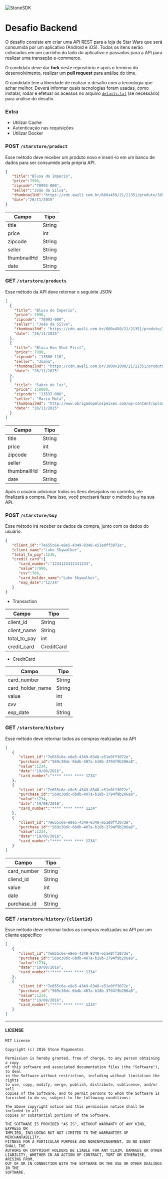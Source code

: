 ![StoneSDK](https://cloud.githubusercontent.com/assets/2567823/11539067/6300c838-990c-11e5-9831-4f8ce691859e.png)

# Desafio Backend

O desafio consiste em criar uma API REST para a loja de Star Wars que será consumida por um aplicativo (Android e iOS).
Todos os itens serão colocados em um carrinho do lado do aplicativo e passados para a API para realizar uma transação e-commerce.

O candidato deve dar **fork** neste repositório e após o termino do desenvolvimento, realizar um **pull request** para análise do time.

O candidato tem a liberdade de realizar o desafio com a tecnologia que achar melhor.
Deverá informar quais tecnologias foram usadas, como instalar, rodar e efetuar os acessos no arquivo [`details.txt`](https://github.com/stone-pagamentos/desafio-backend/blob/master/details.txt) (se necessário) para análise do desafio.

### Extra
- Utilizar Cache
- Autenticação nas requisições
- Utilizar Docker

### POST `/starstore/product`
Esse método deve receber um produto novo e inseri-lo em um banco de dados para ser consumido pela própria API.
```json
{
   "title":"Blusa do Imperio",
   "price":7990,
   "zipcode":"78993-000",
   "seller":"João da Silva",
   "thumbnailHd":"https://cdn.awsli.com.br/600x450/21/21351/produto/3853007/f66e8c63ab.jpg",
   "date":"26/11/2015"
}
```
| Campo       | Tipo   |
|-------------|--------|
| title       | String |
| price       | int    |
| zipcode     | String |
| seller      | String |
| thumbnailHd | String |
| date        | String |


### GET `/starstore/products`
Esse método da API deve retornar o seguinte JSON
```json
[
  {
    "title": "Blusa do Imperio",
    "price": 7990,
    "zipcode": "78993-000",
    "seller": "João da Silva",
    "thumbnailHd": "https://cdn.awsli.com.br/600x450/21/21351/produto/3853007/f66e8c63ab.jpg",
    "date": "26/11/2015"
  },
  {
    "title": "Blusa Han Shot First",
    "price": 7990,
    "zipcode": "13500-110",
    "seller": "Joana",
    "thumbnailHd": "https://cdn.awsli.com.br/1000x1000/21/21351/produto/7234148/55692a941d.jpg",
    "date": "26/11/2015"
  },
  {
    "title": "Sabre de luz",
    "price": 150000,
    "zipcode": "13537-000",
    "seller": "Mario Mota",
    "thumbnailHd": "http://www.obrigadopelospeixes.com/wp-content/uploads/2015/12/kalippe_lightsaber_by_jnetrocks-d4dyzpo1-1024x600.jpg",
    "date": "20/11/2015"
  }
]
```

| Campo       | Tipo   |
|-------------|--------|
| title       | String |
| price       | int    |
| zipcode     | String |
| seller      | String |
| thumbnailHd | String |
| date        | String |


Após o usuário adicionar todos os itens desejados no carrinho, ele finalizará a compra.
Para isso, você precisará fazer o método `buy` na sua API.

### POST `/starstore/buy`
Esse método irá receber os dados da compra, junto com os dados do usuário.
```json
{
   "client_id":"7e655c6e-e8e5-4349-8348-e51e0ff3072e",
   "client_name":"Luke Skywalker",
   "total_to_pay":1236,
   "credit_card":{
      "card_number":"1234123412341234",
      "value":7990,
      "cvv":789,
      "card_holder_name":"Luke Skywalker",
      "exp_date":"12/24"
   }
}

```

+ Transaction

| Campo        | Tipo       |
|--------------|------------|
| client_id    | String     |
| client_name  | String     |
| total_to_pay | int        |
| credit_card  | CreditCard |

+ CreditCard

| Campo            | Tipo   |
|------------------|--------|
| card_number      | String |
| card_holder_name | String |
| value            | int    |
| cvv              | int    |
| exp_date         | String |


### GET `/starstore/history`
Esse método deve retornar todos as compras realizadas na API
```json
[
   {
      "client_id":"7e655c6e-e8e5-4349-8348-e51e0ff3072e",
      "purchase_id":"569c30dc-6bdb-407a-b18b-3794f9b206a8",
      "value":1234,
      "date":"19/08/2016",
      "card_number":"**** **** **** 1234"
   },
   {
      "client_id":"7e655c6e-e8e5-4349-8348-e51e0ff3072e",
      "purchase_id":"569c30dc-6bdb-407a-b18b-3794f9b206a8",
      "value":1234,
      "date":"19/08/2016",
      "card_number":"**** **** **** 1234"
   },
   {
      "client_id":"7e655c6e-e8e5-4349-8348-e51e0ff3072e",
      "purchase_id":"569c30dc-6bdb-407a-b18b-3794f9b206a8",
      "value":1234,
      "date":"19/08/2016",
      "card_number":"**** **** **** 1234"
   }
]
```
| Campo            | Tipo   |
|------------------|--------|
| card_number      | String |
| cliend_id        | String |
| value            | int    |
| date             | String |
| purchase_id      | String |

### GET `/starstore/history/{clientId}`
Esse método deve retornar todos as compras realizadas na API por um cliente específico
```json
[
   {
      "client_id":"7e655c6e-e8e5-4349-8348-e51e0ff3072e",
      "purchase_id":"569c30dc-6bdb-407a-b18b-3794f9b206a8",
      "value":1234,
      "date":"19/08/2016",
      "card_number":"**** **** **** 1234"
   },
   {
      "client_id":"7e655c6e-e8e5-4349-8348-e51e0ff3072e",
      "purchase_id":"569c30dc-6bdb-407a-b18b-3794f9b206a8",
      "value":1234,
      "date":"19/08/2016",
      "card_number":"**** **** **** 1234"
   }
]
```




---
#### LICENSE
```
MIT License

Copyright (c) 2016 Stone Pagamentos

Permission is hereby granted, free of charge, to any person obtaining a copy
of this software and associated documentation files (the "Software"), to deal
in the Software without restriction, including without limitation the rights
to use, copy, modify, merge, publish, distribute, sublicense, and/or sell
copies of the Software, and to permit persons to whom the Software is
furnished to do so, subject to the following conditions:

The above copyright notice and this permission notice shall be included in all
copies or substantial portions of the Software.

THE SOFTWARE IS PROVIDED "AS IS", WITHOUT WARRANTY OF ANY KIND, EXPRESS OR
IMPLIED, INCLUDING BUT NOT LIMITED TO THE WARRANTIES OF MERCHANTABILITY,
FITNESS FOR A PARTICULAR PURPOSE AND NONINFRINGEMENT. IN NO EVENT SHALL THE
AUTHORS OR COPYRIGHT HOLDERS BE LIABLE FOR ANY CLAIM, DAMAGES OR OTHER
LIABILITY, WHETHER IN AN ACTION OF CONTRACT, TORT OR OTHERWISE, ARISING FROM,
OUT OF OR IN CONNECTION WITH THE SOFTWARE OR THE USE OR OTHER DEALINGS IN THE
SOFTWARE.
```
